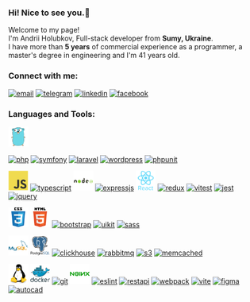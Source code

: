 ### Hi! Nice to see you.👋

Welcome to my page!\
I'm Andrii Holubkov, Full-stack developer from  **Sumy, Ukraine**.\
I have more than **5 years** of commercial experience as a programmer, a master's degree in engineering and I'm 41 years old.

<h3 align="left">Connect with me:</h3>

<p align="left">
<a href="mailto: abc@example.com"> <img src="https://upload.wikimedia.org/wikipedia/commons/thumb/4/4e/Mail_%28iOS%29.svg/600px-Mail_%28iOS%29.svg.png?20141024222707" alt="email" width="40" height="40"/></a>
<a href="https://t.me/andreygol69/" target="_blank"> <img src="https://upload.wikimedia.org/wikipedia/commons/8/82/Telegram_logo.svg" alt="telegram" width="40" height="40"/></a>
<a href="https://www.linkedin.com/in/andrey-golubkov/" target="_blank"> <img src="https://upload.wikimedia.org/wikipedia/commons/thumb/c/c9/Linkedin.svg/300px-Linkedin.svg.png" alt="linkedin" width="40" height="40"/></a>
<a href="https://www.facebook.com/profile.php?id=100014346432536" target="_blank"> <img src="https://upload.wikimedia.org/wikipedia/en/thumb/0/04/Facebook_f_logo_%282021%29.svg/512px-Facebook_f_logo_%282021%29.svg.png" alt="facebook" width="40" height="40"/></a>
</p>

<h3 align="left">Languages and Tools:</h3>
<p align="left">
<a href="https://golang.org" target="_blank"> <img src="https://raw.githubusercontent.com/devicons/devicon/master/icons/go/go-original.svg" alt="go" width="40" height="40"/></a>



<a href="https://www.php.net/" target="_blank"> <img src="https://upload.wikimedia.org/wikipedia/commons/thumb/2/27/PHP-logo.svg/711px-PHP-logo.svg.png" alt="php" width="40" height="40"/></a>
<a href="https://symfony.com/" target="_blank"> <img src="https://seeklogo.com/images/S/symfony-logo-AA34C8FC16-seeklogo.com.png" alt="symfony" width="40" height="40"/></a>
<a href="https://laravel.com/" target="_blank"> <img src="https://cdn.freebiesupply.com/logos/large/2x/laravel-logo-png-transparent.png" alt="laravel" width="40" height="40"/></a>
<a href="https://wordpress.com/" target="_blank"> <img src="https://upload.wikimedia.org/wikipedia/commons/thumb/9/98/WordPress_blue_logo.svg/512px-WordPress_blue_logo.svg.png" alt="wordpress" width="40" height="40"/></a>
<a href="https://phpunit.de/" target="_blank"> <img src="https://cdn.icon-icons.com/icons2/2107/PNG/512/file_type_phpunit_icon_130262.png" alt="phpunit" width="40" height="40"/></a>

<a href="https://developer.mozilla.org/en-US/docs/Web/JavaScript" target="_blank"> <img src="https://raw.githubusercontent.com/devicons/devicon/master/icons/javascript/javascript-original.svg" alt="javascript" width="40" height="40"/></a>
<a href="https://www.typescriptlang.org/" target="_blank"> <img src="https://upload.wikimedia.org/wikipedia/commons/thumb/4/4c/Typescript_logo_2020.svg/512px-Typescript_logo_2020.svg.png" alt="typescript" width="40" height="40"/></a>
<a href="https://nodejs.org" target="_blank"> <img src="https://raw.githubusercontent.com/devicons/devicon/master/icons/nodejs/nodejs-original-wordmark.svg" alt="nodejs" width="40" height="40"/></a>
<a href="https://expressjs.com/" target="_blank"> <img src="https://upload.wikimedia.org/wikipedia/commons/8/88/Status_iucn_EX_icon.svg" alt="expressjs" width="40" height="40"/></a>
<a href="https://reactjs.org/" target="_blank"> <img src="https://raw.githubusercontent.com/devicons/devicon/master/icons/react/react-original-wordmark.svg" alt="react" width="40" height="40"/></a>
<a href="https://redux.js.org/" target="_blank"> <img src="https://raw.githubusercontent.com/reduxjs/redux/master/logo/logo.svg" alt="redux" width="40" height="40"/></a>
<a href="https://vitest.dev/" target="_blank"> <img src="https://vitest.dev/logo-shadow.svg" alt="vitest" width="40" height="40"/></a>
<a href="https://jestjs.io/" target="_blank"> <img src="https://cdn.freebiesupply.com/logos/large/2x/jest-logo-png-transparent.png" alt="jest" width="40" height="40"/></a>
<a href="https://jquery.com/" target="_blank"> <img src="https://images.credly.com/images/a699a8c9-354e-4404-b00c-fd3ebdc4289b/jquery-badge.png" alt="jquery" width="40" height="40"/></a>


<a href="https://www.w3schools.com/css/" target="_blank"> <img src="https://raw.githubusercontent.com/devicons/devicon/master/icons/css3/css3-original-wordmark.svg" alt="css3" width="40" height="40"/></a>
<a href="https://www.w3.org/html/" target="_blank"> <img src="https://raw.githubusercontent.com/devicons/devicon/master/icons/html5/html5-original-wordmark.svg" alt="html5" width="40" height="40"/></a>
<a href="https://getbootstrap.com/" target="_blank"> <img src="https://upload.wikimedia.org/wikipedia/commons/archive/b/b2/20210507000023%21Bootstrap_logo.svg" alt="bootstrap" width="40" height="40"/></a>
<a href="https://getuikit.com/" target="_blank"> <img src="https://cdn.worldvectorlogo.com/logos/uikit.svg" alt="uikit" width="40" height="40"/></a>
<a href="https://sass-lang.com/" target="_blank"> <img src="https://upload.wikimedia.org/wikipedia/commons/thumb/9/96/Sass_Logo_Color.svg/512px-Sass_Logo_Color.svg.png" alt="sass" width="40" height="40"/></a>


<a href="https://www.mysql.com/" target="_blank"> <img src="https://raw.githubusercontent.com/devicons/devicon/master/icons/mysql/mysql-original-wordmark.svg" alt="mysql" width="40" height="40"/></a>
<a href="https://www.postgresql.org" target="_blank"> <img src="https://raw.githubusercontent.com/devicons/devicon/master/icons/postgresql/postgresql-original-wordmark.svg" alt="postgresql" width="40" height="40"/></a>
<a href="https://clickhouse.com/" target="_blank"> <img src="https://cdn.worldvectorlogo.com/logos/clickhouse.svg" alt="clickhouse" width="40" height="40"/></a>
<a href="https://www.rabbitmq.com/" target="_blank"> <img src="https://herve.beraud.io/images/blog/rabbitmq.png" alt="rabbitmq" width="40" height="40"/></a>
<a href="https://aws.amazon.com/s3/" target="_blank"> <img src="https://upload.wikimedia.org/wikipedia/commons/thumb/b/bc/Amazon-S3-Logo.svg/428px-Amazon-S3-Logo.svg.png" alt="s3" width="40" height="40"/></a>
<a href="https://memcached.org/" target="_blank"> <img src="https://www.instana.com/media/01_INSTANA_IconSet_memcached.svg" alt="memcached" width="40" height="40"/></a>

<a href="https://www.linux.org/" target="_blank"> <img src="https://raw.githubusercontent.com/devicons/devicon/master/icons/linux/linux-original.svg" alt="linux" width="40" height="40"/></a>
<a href="https://www.docker.com/" target="_blank"> <img src="https://raw.githubusercontent.com/devicons/devicon/master/icons/docker/docker-original-wordmark.svg" alt="docker" width="40" height="40"/></a>
<a href="https://git-scm.com/" target="_blank"> <img src="https://www.vectorlogo.zone/logos/git-scm/git-scm-icon.svg" alt="git" width="40" height="40"/></a>
<a href="https://www.nginx.com" target="_blank"> <img src="https://raw.githubusercontent.com/devicons/devicon/master/icons/nginx/nginx-original.svg" alt="nginx" width="40" height="40"/></a>
<a href="https://eslint.org/" target="_blank"> <img src="https://upload.wikimedia.org/wikipedia/commons/e/e3/ESLint_logo.svg" alt="eslint" width="40" height="40"/></a>
<a href="https://en.wikipedia.org/wiki/Representational_state_transfer" target="_blank"> <img src="https://ps.w.org/custom-wp-rest-api/assets/icon-128x128.png?rev=1975404" alt="restapi" width="40" height="40"/></a>
<a href="https://webpack.js.org" target="_blank"> <img src="https://cdn.icon-icons.com/icons2/2415/PNG/512/webpack_original_logo_icon_146300.png" alt="webpack" width="40" height="40"/></a>
<a href="https://vitejs.dev/" target="_blank"> <img src="https://vitejs.dev/logo-with-shadow.png" alt="vite" width="40" height="40"/></a>
<a href="https://www.figma.com/" target="_blank"> <img src="https://i.pinimg.com/originals/5e/fd/4e/5efd4e04173b52c1c4d1f459679bf7fb.png" alt="figma" width="40" height="40"/></a>
<a href="https://www.autodesk.com/products/autocad/overview" target="_blank"> <img src="https://play-lh.googleusercontent.com/y92LD5c5rdlNfquCy-YPNIvdnS4ISEL05wickp28OLya8WlmWQwXfAP0Yys9iTssny3K=w240-h480-rw" alt="autocad" width="40" height="40"/></a>
</p>
